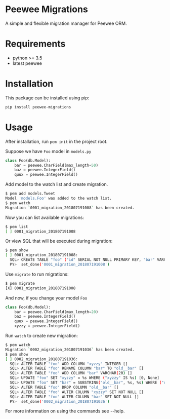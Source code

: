 Peewee Migrations
=================

A simple and flexible migration manager for Peewee ORM.

Requirements
============

* python >= 3.5
* latest peewee


Installation
============

This package can be installed using pip:

```bash
pip install peewee-migrations
```

Usage
=====
After installation, run `pem init` in the project root.

Suppose we have `Foo` model in `models.py`

```python
class Foo(db.Model):
    bar = peewee.CharField(max_length=50)
    baz = peewee.IntegerField()
    quux = peewee.IntegerField()
```

Add model to the watch list and create migration.
```bash
$ pem add models.Tweet
Model 'models.Foo' was added to the watch list.
$ pem watch
Migration `0001_migration_201807191008` has been created.
```

Now you can list available migrations:
```bash
$ pem list
[ ] 0001_migration_201807191008
```

Or view SQL that will be executed during migration:
```bash
$ pem show
[ ] 0001_migration_201807191008:
  SQL> CREATE TABLE "foo" ("id" SERIAL NOT NULL PRIMARY KEY, "bar" VARCHAR(50) NOT NULL, "baz" INTEGER NOT NULL, "quux" INTEGER NOT NULL) []
  PY>  set_done('0001_migration_201807191008')
```

Use `migrate` to run migrations:
```bash
$ pem migrate
[X] 0001_migration_201807191008
```

And now, if you change your model `Foo`
```python
class Foo(db.Model):
    bar = peewee.CharField(max_length=20)
    baz = peewee.IntegerField()
    quux = peewee.IntegerField()
    xyzzy = peewee.IntegerField()
```

Run `watch` to create new migration:
```bash
$ pem watch
Migration `0002_migration_201807191036` has been created.
$ pem show
[ ] 0002_migration_201807191036:
  SQL> ALTER TABLE "foo" ADD COLUMN "xyzzy" INTEGER []
  SQL> ALTER TABLE "foo" RENAME COLUMN "bar" TO "old__bar" []
  SQL> ALTER TABLE "foo" ADD COLUMN "bar" VARCHAR(20) []
  SQL> UPDATE "foo" SET "xyzzy" = %s WHERE ("xyzzy" IS %s) [0, None]
  SQL> UPDATE "foo" SET "bar" = SUBSTRING("old__bar", %s, %s) WHERE ("old__bar" IS NOT %s) [1, 20, None]
  SQL> ALTER TABLE "foo" DROP COLUMN "old__bar" []
  SQL> ALTER TABLE "foo" ALTER COLUMN "xyzzy" SET NOT NULL []
  SQL> ALTER TABLE "foo" ALTER COLUMN "bar" SET NOT NULL []
  PY>  set_done('0002_migration_201807191036')
```

For more information on using the commands see --help.
